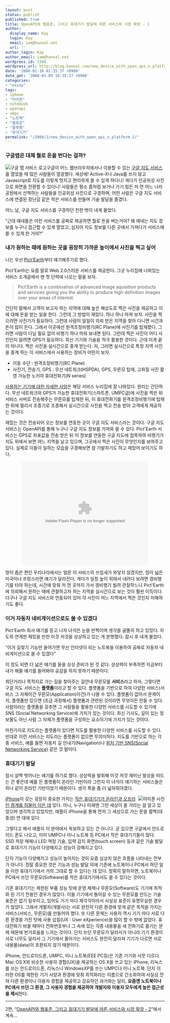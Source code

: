```yaml
---
layout: post
status: publish
published: true
title: OpenAPI와 웹표준, 그리고 휴대기기 발달에 따른 서비스와 시장 확장 - 1
author:
  display_name: Kay
  login: Kay
  email: iam@hannal.net
  url: ''
author_login: Kay
author_email: iam@hannal.net
wordpress_id: 2308
wordpress_url: http://blog.hannal.com/new_device_with_open_api_n_platform_1/
date: '2008-01-10 01:35:37 +0900'
date_gmt: '2008-01-09 16:35:37 +0900'
categories:
- "essay"
tags:
- iphone
- "아이폰"
- notebook
- openapi
- umpc
- "노트북"
- "웹표준"
- "플랫폼"
- "휴대기기"
permalink: "/2008/1/new_device_with_open_api_n_platform_1/"
---
```

<h3>구글맵은 대체 뭘로 돈을 번다는 걸까?</h3>
<p><img src="http://blog.hannal.com/assets/uploads/2008/01/maps_results_logo.gif" alt="구글 맵 서비스 로고" style="float: left;" />구글이 어느 웹브라우저에서나 이용할 수 있는 <a href="http://map.google.com">구글 지도 서비스</a>를 열었을 때 많은 사람들이 열광했다. 세상에! Active-X나 Java를 쓰지 않고 Javascript로 지도를 이렇게 멋지고 편리하게 쓸 수 있게 하다니! 게다가 인공위성 사진으로 화면을 전환할 수 있다니! 사람들은 평소 좀처럼 보거나 가기 힘든 저 먼 어느 나라 공원에서 산책하는 사람들을 인공위성 사진으로 구경하며, 어떤 사람은 구글 지도 서비스에 연결된 장난감 같은 작은 서비스를 만들며  기술 발달을 즐겼다.</p>
<p style="clear: both;">어느 날, 구글 지도 서비스를 구경하던 친한 벗이 내게 물었다.</p>
<p>“근데 얘네들은 이런 서비스를 공짜로 제공하면 뭘로 돈을 버는거야? 왜 얘네는 지도 정보를 누구나 접근할 수 있게 열었고, 심지어 지도 정보를 다른 곳에서 가져다가 서비스에 쓸 수 있게 한 거야?”</p>
<h3>내가 원하는 때에 원하는 곳을 굉장히 가까운 높이에서 사진을 찍고 싶어</h3>
<p>나는 우선 <a href="http://pictearthusa.com/">Pict'Earth</a>부터 얘기해주기로 했다.</p>
<p>Pict'Earth는 요즘 말로 Web 2.0스러운 서비스를 제공한다. 그곳 누리집에 나와있는 서비스 소개글에서 맨 첫 단락에 나오는 말을 보자.</p>
<blockquote><p>Pict'Earth is a combination of advanced image aquisition products and services giving you the ability to produce  high definition images  over your areas of interest. </p></blockquote>
<p>간단히 말해서 고객이 보고자 하는 지역에 대해 높은 해상도로 찍은 사진을 제공하고 이에 대해 돈을 받는 일을 한다. 그런데 그 방법이 재밌다. 하나 하나 따져 보자. 사진을 찍으려면 사진기가 필요하다. 그런데 사람이 일일이 의뢰 받은 지역을 찾아 다니면 시간과 돈이 많이 든다. 그래서 이곳에선 원격조정비행기(RC Plane)에 사진기를 탑재했다. 그러면 사람이 다닐 필요 없이 비행기 하나 띄워 보내면 된다. 그런데 찍은 사진이 어디 사진인지 알려면 GPS가 필요하다. 최신 기기와 기술을 적극 활용한 것이다. 근데 이게 끝이 아니다. 찍은 사진을 실시간으로 중계 받는다. 자, 그러면 실시간으로 특정 지역 사진을 중계 하는 이 서비스에서 사용하는 장비가 어떤지 보자.</p>
<ul>
<li>이동 수단 : 원격조정비행기(RC Plane)</li>
<li>사진기, 전송기, GPS : 무선 네트워크(HSPDA), GPS, 무른모 탑재, 고화질 사진 촬영 가능한 노키아 휴대전화기(N series)</li>
</ul>
<p><a href="http://pictearthusa.com/systems.html">사용하는 기기에 대한 자세한 사양</a>은 해당 서비스 누리집에 잘 나와있다. 원리는 간단하다. 무선 네트워크와 GPS가 가능한 휴대전화기(스마트폰, UMPC급)에 사진을 찍은 뒤 서비스 서버로 전송해주는 무른모를 탑재한 뒤, 이 휴대전화기를 원격조정비행기에 탑재한 뒤에 멀리서 조종기로 조종해서 실시간으로 사진을 찍고 전송 받아 고객에게 제공하는 것이다.</p>
<p>재밌는 것은 전송되어 오는 정보를 연동한 곳이 구글 지도 서비스라는 것이다. 구글 지도 서비스는 OpenAPI를 통해 누구나 구글 지도 정보를 가져와 쓸 수 있다. Pict'Earth 서비스는 GPS로 좌표값을 전송 받은 뒤 이 정보를 연동한 구글 지도에 접목하여 비행기가 지도 위에서 보면 어느 지역을 날고 있으며, 그곳에서 찍은 사진이 무엇인지를 보여주고 있다. 실제로 이들이 일하는 모습을 구경해보면 참 기발하기도 하고 재밌어 보이기도 하다.</p>
<div style="text-align:center;"><embed style="width:400px; height:326px;" id="VideoPlayback" type="application/x-shockwave-flash" src="http://video.google.com/googleplayer.swf?docId=-6385746760731870953&hl=en" flashvars=""></embed></div>
<p>땅이 좁은 편인 우리나라에서는 얼른 이 서비스의 쓰임새가 와닿지 않겠지만, 땅이 넓은 미국이나 프랑스라면 얘기가 달라진다. 게다가 일정 높이 위에서 내려다 보려면 경비행기를 타야 하는데, 시간에 맞춰 저 먼 곳까지 가서 경비행기 빌려 관찰하느니 Pict'Earth에 의뢰해서 원하는 때에 관찰하고자 하는 지역을 실시간으로 보는 것이 훨씬 이득이다. 더구나 구글 지도 서비스와 연동되어 있어 각 사진이 어느 지역에서 찍은 것인지 이해하기도 좋다.</p>
<h3>이거 자동차 네비게이션으로도 쓸 수 있겠다</h3>
<p>Pict'Earth 회사 얘기를 듣고 나자 녀석은 눈을 반짝이며 생각을 골똘히 하고 있었다. 지도와 연계한 재밌을 만한 이것 저것을 상상하고 있는 게 분명했다. 잠시 후 내게 물었다.</p>
<p>“이거 길찾기 기능만 들어가면 무선 인터넷이 되는 노트북을 이용하여 공짜로 자동차 네비게이션으로 쓸 수 있겠다”</p>
<p>이 정도 되면 더 넓은 얘기를 들을 상상 준비가 된 것 같다. 상상력이 부족하면 지금부터 내가 해줄 얘기를 들어봐야 공감을 하지 못하기 때문이다.</p>
<p>최단거리나 목적지로 가는 길을 찾아주는 길안내 무른모를 <strong>서비스</strong>라고 하자. 그렇다면 구글 지도 서비스는 <strong>플랫폼</strong>이라고 할 수 있다. 플랫폼을 기반으로 하여 다양한 서비스(서비스 그 자체이건 무른모(Application)이건)가 나올 수 있다. 플랫폼이 없어서 문제이지, 플랫폼만 있으면 (조금 과장해서) 플랫폼과 관련된 것이라면 무엇이든 만들 수 있다. 사람이라는 플랫폼을 갖추면 그 사람들을 활용한 다양한 서비스를 시도할 수 있기에 SNS (Social Networking Service)에 가치가 있는 것이다. 최신 기사도, 깊이 있는 정보물도 아닌 사람 그 자체가 플랫폼을 구성하는 요소이기에 가치가 있는 것이다.</p>
<p>마찬가지로 지도라는 플랫폼이 있다면 지도를 활용한 다양한 서비스를 시도할 수 있다. 반대로 이런 서비스는 지도라는 플랫폼이 없으면 무의미하다. 지도를 기반으로 하는 각종 서비스, 예를 들면 자동차 길 안내기(Navigation)나 <a href="http://blog.hannal.com/location-based_sns/">위치 기반 SNS(Social Networking Service)</a> 같은 것 말이다.</p>
<h3>휴대기기 발달</h3>
<p>잠시 살짝 벗어나는 얘기를 하기로 했다. 상상력을 발휘해 이것 저것 재미난 발상을 떠드는 건 좋은데 예를 든 플랫폼이 온라인 기반이라 그런지 이 녀석이 얘기하는 서비스들은 하나 같이 온라인 기반이었기 때문이다. 생각 폭을 좀 더 넓혀줘야겠다.</p>
<p><img src="http://blog.hannal.com/assets/uploads/2008/01/gallery7_hires20070905.jpg" alt="아이폰 사진" style="float: right;" /><a href="http://www.apple.com/iphone/">iPhone</a>이 갖는 굉장히 중요한 가치는 <a href="http://blog.hannal.com/the_matrix_n_iphone/">작은 휴대기기가 온라인과 오프라인 경계를 허물어 이은 데</a> 있다. 아니, 누구나 미래엔 그런 세상이 올 거라는 걸 알고 있었으며 생각하고 있었지만, 애플이 iPhone을 통해 먼저 그 세상으로 가는 문을 활짝(대중성) 연 데에 있다.</p>
<p>그렇다고 해서 애플이 이 분야에서 독보하고 있는 건 아니다. 곧 있으면 구글에서 안드로이드 폰도 나오고, 이미 UMPC나 미니 노트북 등 PC에서 작은 휴대기기들이 많다. SSD 저장 매체나 LED 액정 기술, 입력 감지 화면(touch screen) 등과 같은 기술 발달로 휴대기기 기능이 다양해지고 성능이 강해지고 있다.</p>
<p>단지 기능이 다양해지고 성능이 높아지는 것이 요즘 심상치 않은 흐름을 나타내는 전부가 아니다. 정말 중요한 것은 기능과 성능 발달 덕에 기존에 노트북이나 PC에서 하던 일을 이런 휴대기기에서 거의 그대로 할 수 있다는 데 있다. 정확히 말하자면, 노트북이나 PC에서 쓰던 무른모(Software)를 작은 휴대기기에서도 쓸 수 있다는 것이다.</p>
<p style="clear: both;">기존 휴대기기는 제한된 부품 성능 탓에 운영 체제나 무른모(Software)도 기기에 최적화 된 기기 전용인 경우가 많았다. 이들 기기에서 돌아갈 수 있는 무른모를 만드는 기술 표준은 없기 일쑤이고, 있어도  기기 마다 제각각이라서 사실상 표준이 유명무실한 경우가 많았다. 그래서 개발자(개발사)는 서로 완전히 다른 환경에 맞게 같은 목적을 가지는 서비스(서비스, 무른모)를 만들어야 했다. 또 다른 문제는 사용자 역시 기기 마다 서로 다른 환경을 가진 탓에 사용 삽질(UX : User eXperience)을 많이 할 수 밖에 없었다. 휴대전화기 바꿀 때마다 전화번호부나 그 속에 있는 각종 내용물을 새 전화기로 옮기는 문제 때문에 번거로움을 느끼는 것이다. 단지 쓰던 무른모가 달라서가 아니라 기기 환경이 서로 너무도 달라서 그 기기에서 돌아가는 서비스도 완전히 달라져 기기가 다르면 서로 내용물(data)이 호환되지 않기 때문이다.</p>
<p>iPhone, 안드로이드폰, UMPC, 미니 노트북(EEE PC등)은 기존 기기와 사뭇 다르다. Mac OS X와 비슷한 사용자 경험(UX)을 제공하는 OS X을 쓰고 있는 iPhone, 리눅스를 쓰는 안드로이드폰, 리눅스나 WindowsXP를 쓰는 UMPC나 미니 노트북. 단지 이러한 OS를 제한된 기기 사양과 환경에 맞춰 최적화라는 이름으로 간소화하여 사실상 전혀 다른 환경이나 이용자 경험을 제공하고 강요하던 과거와는 달리, <strong>요즘엔 노트북이나 PC에서 쓰던 그 환경, 그 사용자 경험을 제공하여 개발자와 이용자 모두에게 높은 접근성을 제시</strong>한다.</p>
<hr />
<p>2편, “<a href="http://blog.hannal.com/new_device_with_open_api_n_platform_2">OpenAPI와 웹표준, 그리고 휴대기기 발달에 따른 서비스와 시장 확장 - 2</a>”에서 계속…</p>
